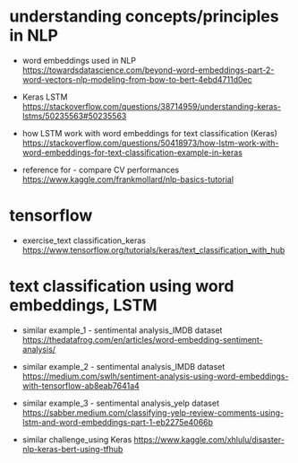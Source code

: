 # understanding concepts/principles in NLP
- word embeddings used in NLP
https://towardsdatascience.com/beyond-word-embeddings-part-2-word-vectors-nlp-modeling-from-bow-to-bert-4ebd4711d0ec

- Keras LSTM
https://stackoverflow.com/questions/38714959/understanding-keras-lstms/50235563#50235563

- how LSTM work with word embeddings for text classification (Keras)
https://stackoverflow.com/questions/50418973/how-lstm-work-with-word-embeddings-for-text-classification-example-in-keras

- reference for - compare CV performances
https://www.kaggle.com/frankmollard/nlp-basics-tutorial

# tensorflow
- exercise_text classification_keras
https://www.tensorflow.org/tutorials/keras/text_classification_with_hub

# text classification using word embeddings, LSTM
- similar example_1 - sentimental analysis_IMDB dataset
https://thedatafrog.com/en/articles/word-embedding-sentiment-analysis/

- similar example_2 - sentimental analysis_IMDB dataset
https://medium.com/swlh/sentiment-analysis-using-word-embeddings-with-tensorflow-ab8eab7641a4

- similar example_3 - sentimental analysis_yelp dataset
https://sabber.medium.com/classifying-yelp-review-comments-using-lstm-and-word-embeddings-part-1-eb2275e4066b

- similar challenge_using Keras
https://www.kaggle.com/xhlulu/disaster-nlp-keras-bert-using-tfhub
